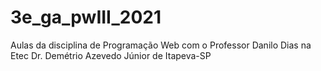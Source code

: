 # 3e_ga_pwIII_2021
Aulas da disciplina de Programação Web com o Professor Danilo Dias na Etec Dr. Demétrio Azevedo Júnior de Itapeva-SP
